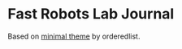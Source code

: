 # Fast Robots Lab Journal

Based on [minimal theme](https://github.com/orderedlist/minimal) by orderedlist.


